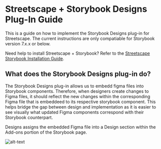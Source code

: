 # Streetscape + Storybook Designs Plug-In Guide

This is a guide on how to implement the Storybook Designs plug-in for Streetscape. The current instructions are only compatiable for Storybook version 7.x.x or below. 

Need help to install Streetscape + Storybook? Refer to the [Streetscape Storybook Installation Guide](https://github.com/NYCPlanning/design/blob/main/streetscape-storybook-installation-guide.md). 

## What does the Storybook Designs plug-in do?
The Storybook Designs plug-in allows us to embedd figma files into Storybook components. Therefore, when designers create changes to Figma files, it should reflect the new changes within the corresponding Figma file that is embeddeed to its respective storybook component. This helps bridge the gap between design and implementation as it is easier to see visually what updated Figma components correspond with their Storybook counterpart. 

Designs assigns the embedded Figma file into a Design section within the Add-ons portion of the Storybook page.

![alt-text]()



